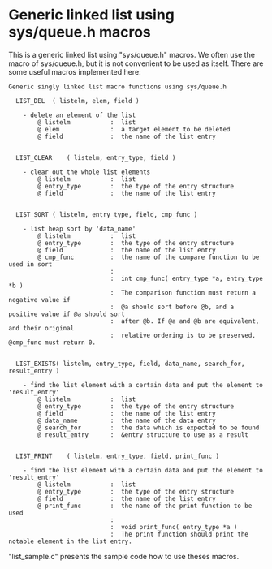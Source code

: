 Generic linked list using sys/queue.h macros
===================

This is a generic linked list using "sys/queue.h" macros.
We often use the macro of sys/queue.h, but it is not convenient to be used as itself. 
There are some useful macros implemented here:


	Generic singly linked list macro functions using sys/queue.h
	
	  LIST_DEL	( listelm, elem, field )
		
		- delete an element of the list 		
			@ listelm			:  list
			@ elem				:  a target element to be deleted
			@ field				:  the name of the list entry
			
			
	  LIST_CLEAR	( listelm, entry_type, field )
			
		- clear out the whole list elements
			@ listelm			:  list
			@ entry_type		:  the type of the entry structure
			@ field				:  the name of the list entry
			
			
	  LIST_SORT	( listelm, entry_type, field, cmp_func )
			
		- list heap sort by 'data_name'
			@ listelm			:  list
			@ entry_type		:  the type of the entry structure
			@ field				:  the name of the list entry
			@ cmp_func			:  the name of the compare function to be used in sort
								: 		
								:  int cmp_func( entry_type *a, entry_type *b )
								:  The comparison function must return a negative value if
								:  @a should sort before @b, and a positive value if @a should sort
								:  after @b. If @a and @b are equivalent, and their original
								:  relative ordering is to be preserved, @cmp_func must return 0.
			
			
	  LIST_EXISTS( listelm, entry_type, field, data_name, search_for, result_entry )
			
		- find the list element with a certain data and put the element to 'result_entry'
			@ listelm			:  list
			@ entry_type		:  the type of the entry structure
			@ field				:  the name of the list entry
			@ data_name			:  the name of the data entry
			@ search_for		:  the data which is expected to be found
			@ result_entry		:  &entry structure to use as a result
			
			
	  LIST_PRINT	( listelm, entry_type, field, print_func )
			
		- find the list element with a certain data and put the element to 'result_entry'
			@ listelm			:  list
			@ entry_type		:  the type of the entry structure
			@ field				:  the name of the list entry
			@ print_func		:  the name of the print function to be used 
								: 		
								:  void print_func( entry_type *a )
								:  The print function should print the notable element in the list entry.
			

"list_sample.c" presents the sample code how to use theses macros. 
